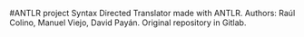 #ANTLR project
Syntax Directed Translator made with ANTLR. Authors: Raúl Colino, Manuel Viejo, David Payán. Original repository in Gitlab.
